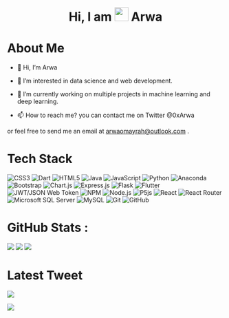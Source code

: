 <div align="center"><h1> Hi, I am <img src="https://raw.githubusercontent.com/TheDudeThatCode/TheDudeThatCode/master/Assets/Hi.gif" width="32px"/> Arwa </h1> </div>

# About Me

- 👋 Hi, I’m Arwa <br>

- 👀 I’m interested in data science and web development. <br>

- 🌱 I’m currently working on multiple projects in machine learning and deep learning. <br>

- 📫 How to reach me? you can contact me on Twitter @0xArwa <br>

or feel free to send me an email at arwaomayrah@outlook.com .


# Tech Stack
![CSS3](https://img.shields.io/badge/css3-%231572B6.svg?logo=css3&logoColor=white&style=for-the-badge)
![Dart](https://img.shields.io/badge/dart-%230175C2.svg?logo=dart&logoColor=white&style=for-the-badge)
![HTML5](https://img.shields.io/badge/html5-%23E34F26.svg?logo=html5&logoColor=white&style=for-the-badge)
![Java](https://img.shields.io/badge/java-%23ED8B00.svg?logo=java&logoColor=white&style=for-the-badge)
![JavaScript](https://img.shields.io/badge/javascript-%23323330.svg?logo=javascript&logoColor=%23F7DF1E&style=for-the-badge)
![Python](https://img.shields.io/badge/python-3670A0?logo=python&logoColor=ffdd54&style=for-the-badge)
![Anaconda](https://img.shields.io/badge/Anaconda-%2344A833.svg?logo=anaconda&logoColor=white&style=for-the-badge)
![Bootstrap](https://img.shields.io/badge/bootstrap-%23563D7C.svg?logo=bootstrap&logoColor=white&style=for-the-badge)
![Chart.js](https://img.shields.io/badge/chart.js-F5788D.svg?logo=chart.js&logoColor=white&style=for-the-badge)
![Express.js](https://img.shields.io/badge/express.js-%23404d59.svg?logo=express&logoColor=%2361DAFB&style=for-the-badge)
![Flask](https://img.shields.io/badge/flask-%23000.svg?logo=flask&logoColor=white&style=for-the-badge)
![Flutter](https://img.shields.io/badge/Flutter-%2302569B.svg?logo=Flutter&logoColor=white&style=for-the-badge)
![JWT/JSON Web Token](https://img.shields.io/badge/JWT-black?logo=JSON%20web%20tokens&style=for-the-badge)
![NPM ](https://img.shields.io/badge/NPM-%23000000.svg?logo=npm&logoColor=white&style=for-the-badge)
![Node.js ](https://img.shields.io/badge/node.js-6DA55F?logo=node.js&logoColor=white&style=for-the-badge)
![P5js](https://img.shields.io/badge/p5.js-ED225D?logo=p5.js&logoColor=FFFFFF&style=for-the-badge)
![React](https://img.shields.io/badge/react-%2320232a.svg?logo=react&logoColor=%2361DAFB&style=for-the-badge)
![React Router](https://img.shields.io/badge/React_Router-CA4245?logo=react-router&logoColor=white&style=for-the-badge)
![Microsoft SQL Server](https://img.shields.io/badge/Microsoft%20SQL%20Sever-CC2927?logo=microsoft%20sql%20server&logoColor=white&style=for-the-badge)
![MySQL](https://img.shields.io/badge/mysql-%2300f.svg?logo=mysql&logoColor=white&style=for-the-badge)
![Git](https://img.shields.io/badge/git-%23F05033.svg?logo=git&logoColor=white&style=for-the-badge)
![GitHub](https://img.shields.io/badge/github-%23121011.svg?logo=github&logoColor=white&style=for-the-badge)

# GitHub Stats :
![](https://github-readme-stats.vercel.app/api?username=0xarwa&hide_border=false&include_all_commits=false&count_private=false)
![](https://github-readme-streak-stats.herokuapp.com/?user=0xarwa&hide_border=false)
![](https://github-readme-stats.vercel.app/api/top-langs/?username=0xarwa&hide_border=false&include_all_commits=false&count_private=false&layout=compact)

# Latest Tweet
[![](https://tweeco.pushkaryadav.in/api/handle/0xarwa)](https://tweeco.pushkaryadav.in)

[![](https://visitcount.itsvg.in/api?id=0xarwa&icon=0&color=0)](https://visitcount.itsvg.in)
<!-- made using https://prm.pushkaryadav.in -->
